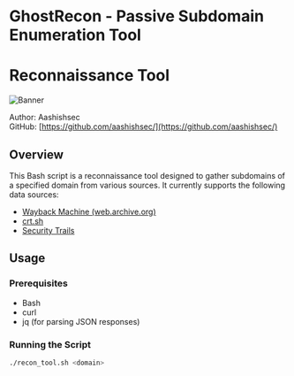 # GhostRecon  - Passive Subdomain Enumeration Tool

# Reconnaissance Tool

![Banner](banner.png)

Author: Aashishsec  
GitHub: [https://github.com/aashishsec/](https://github.com/aashishsec/)

## Overview

This Bash script is a reconnaissance tool designed to gather subdomains of a specified domain from various sources. It currently supports the following data sources:

- [Wayback Machine (web.archive.org)](http://web.archive.org/)
- [crt.sh](https://crt.sh/)
- [Security Trails](https://securitytrails.com/)

## Usage

### Prerequisites

- Bash
- curl
- jq (for parsing JSON responses)

### Running the Script

```bash
./recon_tool.sh <domain>

